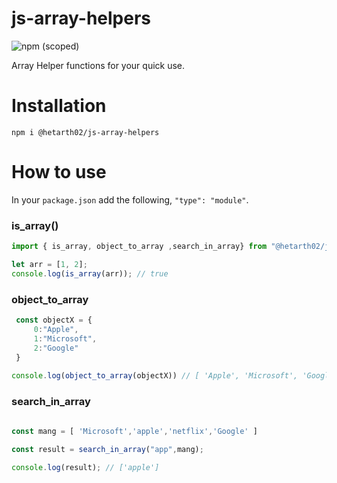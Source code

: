 # js-array-helpers
![npm (scoped)](https://img.shields.io/npm/v/@hetarth02/js-array-helpers?style=for-the-badge)

Array Helper functions for your quick use.

# Installation

```cd
npm i @hetarth02/js-array-helpers
```

# How to use

In your `package.json` add the following, `"type": "module"`.

### is_array()
```js
import { is_array, object_to_array ,search_in_array} from "@hetarth02/js-array-helpers";

let arr = [1, 2];
console.log(is_array(arr)); // true
```

### object_to_array
```js
 const objectX = {
     0:"Apple",
     1:"Microsoft",
     2:"Google"
 }
 
console.log(object_to_array(objectX)) // [ 'Apple', 'Microsoft', 'Google' ]

```

### search_in_array
```js
 
const mang = [ 'Microsoft','apple','netflix','Google' ]

const result = search_in_array("app",mang);

console.log(result); // ['apple']


```
